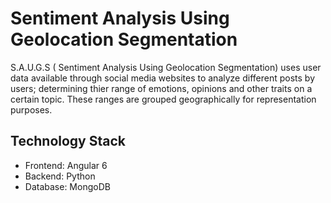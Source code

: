 # Sentiment Analysis Using Geolocation Segmentation

S.A.U.G.S ( Sentiment Analysis Using Geolocation Segmentation) uses user data available through social media websites to analyze different posts by users; determining thier range of emotions, opinions and other traits on a certain topic. These ranges are grouped geographically for representation purposes.

## Technology Stack

- Frontend: Angular 6
- Backend: Python
- Database: MongoDB
